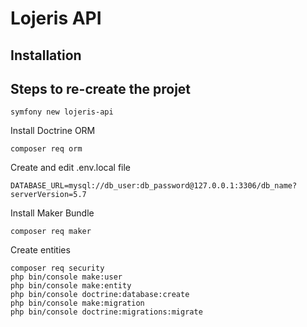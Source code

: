 # Lojeris API

## Installation

## Steps to re-create the projet

```shell script
symfony new lojeris-api
```

Install Doctrine ORM

```shell script
composer req orm
```

Create and edit .env.local file

```dotenv
DATABASE_URL=mysql://db_user:db_password@127.0.0.1:3306/db_name?serverVersion=5.7
```

Install Maker Bundle

```shell script
composer req maker
```

Create entities

```shell script
composer req security
php bin/console make:user
php bin/console make:entity
php bin/console doctrine:database:create
php bin/console make:migration
php bin/console doctrine:migrations:migrate
```